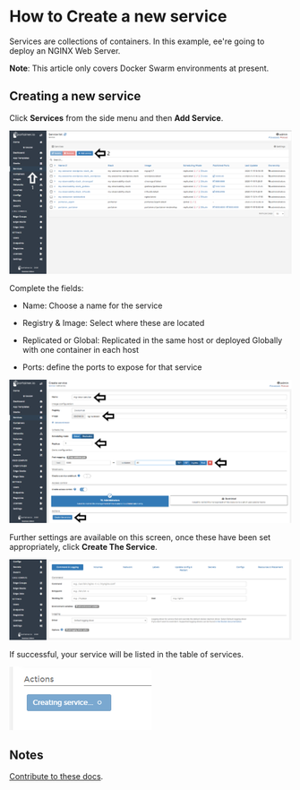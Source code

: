 # How to Create a new service

Services are collections of containers. In this example, ee're going to deploy an NGINX Web Server.

<b>Note</b>: This article only covers Docker Swarm environments at present. 

## Creating a new service

Click <b>Services</b> from the side menu and then <b>Add Service</b>.

![services](assets/create_1.png)

Complete the fields:

* Name: Choose a name for the service

* Registry & Image: Select where these are located

* Replicated or Global: Replicated in the same host or deployed Globally with one container in each host

* Ports: define the ports to expose for that service

![services](assets/create_2.png)

Further settings are available on this screen, once these have been set appropriately, click <b>Create The Service</b>.

![services](assets/create_3.png)

If successful, your service will be listed in the table of services.

![services](assets/create_4.png)

## Notes

[Contribute to these docs](https://github.com/portainer/portainer-docs/blob/master/contributing.md).